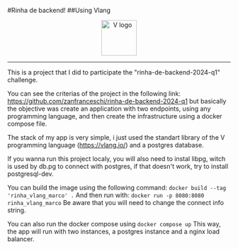 #Rinha de backend!
##Using Vlang
<div align="center">
<p>
    <a href="https://vlang.io/" target="_blank"><img width="80" src="https://raw.githubusercontent.com/vlang/v-logo/master/dist/v-logo.svg?sanitize=true" alt="V logo"></a>
</p>

</div>
<hr>
This is a project that I did to participate the "rinha-de-backend-2024-q1" challenge.

You can see the criterias of the project in the following link: https://github.com/zanfranceschi/rinha-de-backend-2024-q1 but basically the objective was create an application with two endpoints, using any programming language, and then create the infrastructure using a docker compose file.

The stack of my app is very simple, i just used the standart library of the V programming language (https://vlang.io/) and a postgres database.

If you wanna run this project localy, you will also need to instal libpg, witch is used by db.pg to connect with postgres, if that doesn't work, try to install postgresql-dev.

You can build the image using the following command:
```docker build --tag 'rinha_vlang_marco' .```
And then run with:
```docker run -p 8080:8080 rinha_vlang_marco```
Be aware that you will need to change the connect info string.

You can also run the docker compose using 
```docker compose up```
This way, the app will run with two instances, a postgres instance and a nginx load balancer.